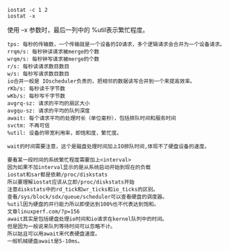     iostat -c 1 2 
    iostat -x
 
使用 –x 参数时，最后一列中的 %util表示繁忙程度。

    tps: 每秒的传输数，一个传输就是一个设备的IO请求，多个逻辑请求会合并为一个设备请求。
    rrqm/s: 每秒钟读请求被merge的个数
    wrqm/s: 每秒钟写请求被merge的个数
    r/s: 每秒读请求数目数目
    w/s: 每秒写请求数目数目
    io合并一般是 IOscheduler负责的，把相邻的数据读写合并到一个来提高效率。
    rKb/s: 每秒读千字节数
    wKb/s: 每秒写千字节数
    avgrq-sz: 请求的平均的扇区大小
    avgqu-sz: 请求的平均的队列深度
    await: 每个请求平均的处理时长（单位毫秒），包括排队时间和服务时间
    svctm: 不再可信
    %util: 设备的带宽利用率，即饱和度，繁忙度。

    wait的时间需要注意，这个是磁盘处理时间加上IO排队时间,体现不了硬盘设备的速度。

    要看某一段时间的系统繁忙程度需要加上<interval>
    因为如果不加interval显示的是从系统启动开始到现在的负载
    iostat和sar都是依赖/proc/diskstats
    所以要理解iostat应该从立即/proc/diskstats开始
    注意diskstats中的rd_tick和wr_ticks和io_ticks的区别。
    查看/sys/block/sdx/queue/scheduler可以查看硬盘的调度器。
    %util因为硬盘的并行能力所以即使达到100%也不代表达到饱和。
    文章linuxperf.com/?p=156
    await其实是包括硬盘处理io时间和io请求在kernel队列中的时间。
    但是因为一般说来队列等待时间可以忽略不计。
    所以姑且可以用await来代表硬盘速度。
    一般机械硬盘await是5-10ms。

